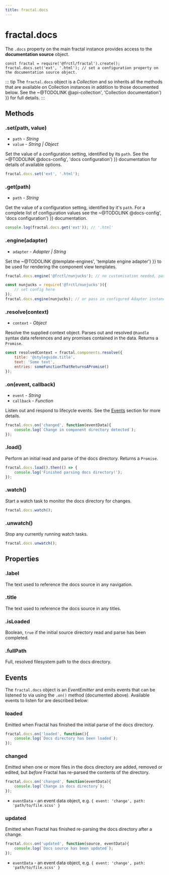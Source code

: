 ```yaml
---
title: fractal.docs
---
```


# fractal.docs

The `.docs` property on the main fractal instance provides access to the **documentation source** object.

```
const fractal = require('@frctl/fractal').create();
fractal.docs.set('ext', '.html'); // set a configuration property on the documentation source object.
```

::: tip
The `fractal.docs` object is a _Collection_ and so inherits all the methods that are available on Collection instances in addition to those documented below. See the ~@TODOLINK @api-collection', 'Collection documentation') }} for full details.
:::

## Methods

### .set(path, value)

* `path` - *String*
* `value` - *String | Object*

Set the value of a configuration setting, identified by its `path`. See the ~@TODOLINK @docs-config', 'docs configuration') }} documentation for details of available options.

```js
fractal.docs.set('ext', '.html');
```

### .get(path)

* `path` - *String*

Get the value of a configuration setting, identified by it's `path`. For a complete list of configuration values see the ~@TODOLINK @docs-config', 'docs configuration') }} documentation.

```js
console.log(fractal.docs.get('ext')); // '.html'
```

### .engine(adapter)

* `adapter` - *Adapter | String*

Set the ~@TODOLINK @template-engines', 'template engine adapter') }} to be used for rendering the component view templates.

```js
fractal.docs.engine('@frctl/nunjucks'); // no customisation needed, pass string of module name

const nunjucks = require('@frctl/nunjucks')({
    // set config here
});
fractal.docs.engine(nunjucks); // or pass in configured Adapter instance
```

### .resolve(context)

* `context` - *Object*

Resolve the supplied context object. Parses out and resolved `@handle` syntax data references and any promises contained in the data. Returns a `Promise`.

```js
const resolvedContext = fractal.components.resolve({
    title: '@styleguide.title',
    text: 'Some text',
    entries: someFunctionThatReturnsAPromise()
});
```

### .on(event, callback)

* `event` - *String*
* `callback` - *Function*

Listen out and respond to lifecycle events. See the [Events](#events) section for more details.

```js
fractal.docs.on('changed', function(eventData){
	console.log(`Change in component directory detected`);
});
```

### .load()

Perform an initial read and parse of the docs directory. Returns a `Promise`.

```js
fractal.docs.load().then(() => {
	console.log('Finished parsing docs directory!');
});
```

### .watch()

Start a watch task to monitor the docs directory for changes.

```js
fractal.docs.watch();
```

### .unwatch()

Stop any currently running watch tasks.

```js
fractal.docs.unwatch();
```


## Properties

### .label

The text used to reference the docs source in any navigation.

### .title

The text used to reference the docs source in any titles.

### .isLoaded

Boolean, `true` if the initial source directory read and parse has been completed.

### .fullPath

Full, resolved filesystem path to the docs directory.


## Events

The `fractal.docs` object is an _EventEmitter_ and emits events that can be listened to via using the `.on()` method (documented above). Available events to listen for are described below:

### loaded

Emitted when Fractal has finished the initial parse of the docs directory.

```js
fractal.docs.on('loaded', function(){
	console.log(`Docs directory has been loaded`);
});
```

### changed

Emitted when one or more files in the docs directory are added, removed or edited, but _before_ Fractal has re-parsed the contents of the directory.

```js
fractal.docs.on('changed', function(eventData){
	console.log(`Change in docs directory`);
});
```

* `eventData` - an event data object, e.g. `{ event: 'change', path: 'path/to/file.scss' }`

### updated

Emitted when Fractal has finished re-parsing the docs directory after a change.

```js
fractal.docs.on('updated', function(source, eventData){
	console.log(`Docs source has been updated`);
});
```

* `eventData` - an event data object, e.g. `{ event: 'change', path: 'path/to/file.scss' }`
